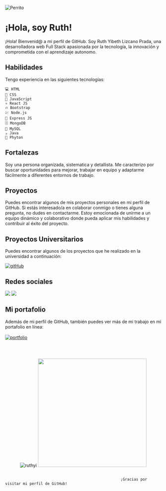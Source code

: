  ![Perrito](https://media.giphy.com/media/yHTaqbJJTLiLtFIIei/giphy.gif)
# ¡Hola, soy Ruth! 

¡Hola! Bienvenid@ a mi perfil de GitHub. Soy Ruth Yibeth Lizcano Prada, una desarrolladora web Full Stack apasionada por la tecnología, la innovación y comprometida con el aprendizaje autonomo.

## Habilidades
Tengo experiencia en las siguientes tecnologías:

    💻 HTML
    🎨 CSS
    🚀 JavaScript
    ⚛️ React JS
    🔥 Bootstrap
    💹 Node.js
    🚀 Express JS
    🗄️ MongoDB
    💾 MySQL
    ☕ Java
    📗 Phyton

## Fortalezas

Soy una persona organizada, sistematica y detallista. Me caracterizo por buscar oportunidades para mejorar, trabajar en equipo y adaptarme fácilmente a diferentes entornos de trabajo.

## Proyectos

Puedes encontrar algunos de mis proyectos personales en mi perfil de GitHub. Si estás interesado/a en colaborar conmigo o tienes alguna pregunta, no dudes en contactarme. Estoy emocionada de unirme a un equipo dinámico y colaborativo donde pueda aplicar mis habilidades y contribuir al éxito del proyecto.

## Proyectos Universitarios
Puedes encontrar algunos de los proyectos que he realizado en la universidad a continuación:

[![gitHub](https://firebasestorage.googleapis.com/v0/b/redjodsproject.appspot.com/o/github-logo.png?alt=media&token=d66d1393-e83b-43e1-ba63-6d3e3d99caa9)](https://github.com/RuthLizcano)

## Redes sociales
  <a href="https://www.linkedin.com/in/ruth-yibeth-lizcano-prada-pob/" target="_blank"><img src="https://img.shields.io/badge/-LinkedIn-%230077B5?style=for-the-badge&logo=linkedin&logoColor=white" target="_blank"></a>
  <a href = "mailto:jbruthlizcano@gmail.com"><img src="https://img.shields.io/badge/-Gmail-%23333?style=for-the-badge&logo=gmail&logoColor=white" target="_blank"></a>
  

## Mi portafolio

Además de mi perfil de GitHub, también puedes ver más de mi trabajo en mi portafolio en línea: <br> 
<br>
[![portfolio](https://img.shields.io/badge/my_portfolio-000?style=for-the-badge&logo=ko-fi&logoColor=white)](https://visionary-centaur-f47981.netlify.app/)
##

</p><br>
<p align="center">
<img src="https://github-readme-stats.vercel.app/api?username=ruthyi&show_icons=true&theme=dracula&title_color=ffffff&text_color=ffffff&bg_color=000000&locale=en" alt="ruthyi" /> 
<img src="https://github-readme-stats.vercel.app/api/top-langs/?username=ruthyi&show_icons=true&theme=dracula&title_color=ffffff&text_color=ffffff&bg_color=000000&locale=en" width="350" >
 </p>
 
## 
                                                        ¡Gracias por visitar mi perfil de GitHub!

